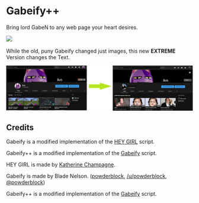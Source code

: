 Gabeify++
=============
Bring lord GabeN to any web page your heart desires.

![](https://raw.githubusercontent.com/powderblock/Gabeify/master/images/before%20after%20gabeify.png)

While the old, puny Gabeify changed just images, this new **EXTREME** Version changes the Text.

![](https://raw.githubusercontent.com/ACBob/Gabeify/master/images/before%20after%20gabeifypp.png)

Credits
------

Gabeify is a modified implementation of the [HEY GIRL](http://heygirl.io/) script.  

Gabeify++ is a modified implementation of the [Gabeify](https://github.com/powderblock/Gabeify) script.

HEY GIRL is made by [Katherine Champagne](https://twitter.com/keccers).  

Gabeify is made by Blade Nelson. ([powderblock](https://github.com/powderblock), [/u/powderblock](http://www.reddit.com/user/powderblock/), [@powderblock](https://twitter.com/powderblock))

Gabeify++ is a modified implementation of the [Gabeify](https://github.com/powderblock/Gabeify) script.  
